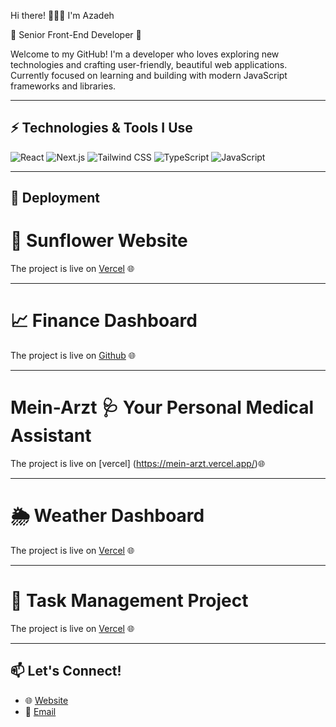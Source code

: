 Hi there! 👩🏻‍💻 I'm Azadeh

🌻 Senior Front-End Developer 🌻

Welcome to my GitHub! I'm a developer who loves exploring new technologies and crafting user-friendly, beautiful web applications. Currently focused on learning and building with modern JavaScript frameworks and libraries.

---

## ⚡ Technologies & Tools I Use

![React](https://img.shields.io/badge/-React-61DAFB?style=flat&logo=react&logoColor=white)
![Next.js](https://img.shields.io/badge/-Next.js-000000?style=flat&logo=nextdotjs&logoColor=white)
![Tailwind CSS](https://img.shields.io/badge/-Tailwind%20CSS-38B2AC?style=flat&logo=tailwind-css&logoColor=white)
![TypeScript](https://img.shields.io/badge/-TypeScript-3178C6?style=flat&logo=typescript&logoColor=white)
![JavaScript](https://img.shields.io/badge/-JavaScript-F7DF1E?style=flat&logo=javascript&logoColor=black)

---

## 🚀 Deployment

# 🌻 **Sunflower Website**
The project is live on [Vercel](https://sunflowerdev.vercel.app/) 🌐 

---

# 📈 **Finance Dashboard**
The project is live on [Github](https://github.com/frau-azadeh/finance-bourse) 🌐 

---

# Mein-Arzt  🩺 Your Personal Medical Assistant
The project is live on [vercel] (https://mein-arzt.vercel.app/)🌐

---

# 🌦️ Weather Dashboard
The project is live on [Vercel](https://weather-ashy-three-72.vercel.app/) 🌐 

---

# 📝 **Task Management Project**
The project is live on [Vercel](https://task-psi-livid.vercel.app/login) 🌐 

---


## 📫 Let's Connect!

- 🌐 [Website](https://sunflower-dev.com)
- 📧 [Email](designweb.azadeh@gmail.com)

